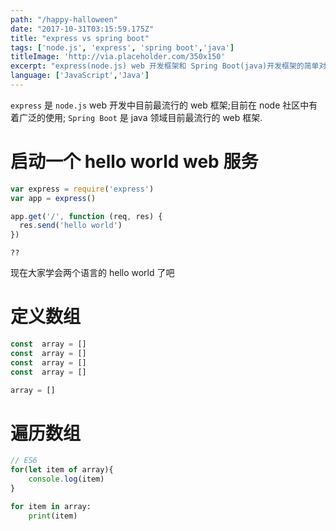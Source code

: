 ```yaml
---
path: "/happy-halloween"
date: "2017-10-31T03:15:59.175Z"
title: "express vs spring boot"
tags: ['node.js', 'express', 'spring boot','java']
titleImage: 'http://via.placeholder.com/350x150'
excerpt: "express(node.js) web 开发框架和 Spring Boot(java)开发框架的简单对比"
language: ['JavaScript','Java']
---
```


`express` 是 `node.js` web 开发中目前最流行的 web 框架;目前在 node 社区中有着广泛的使用;
 `Spring Boot` 是 java 领域目前最流行的 web 框架.


# 启动一个 hello world web 服务
```JavaScript
var express = require('express')
var app = express()

app.get('/', function (req, res) {
  res.send('hello world')
})
```

```SpringBoot
??

```

现在大家学会两个语言的 hello world 了吧


# 定义数组

```JavaScript
const  array = []
const  array = []
const  array = []
const  array = []
```


```python
array = []
```


# 遍历数组

```JavaScript
// ES6
for(let item of array){
	console.log(item)
}
```



```Python
for item in array:
	print(item)
```

